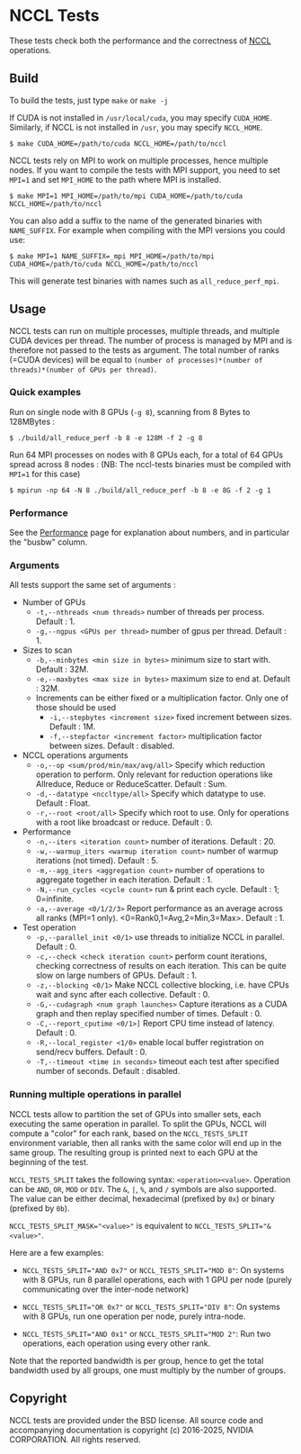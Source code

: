 # NCCL Tests

These tests check both the performance and the correctness of [NCCL](http://github.com/nvidia/nccl) operations.

## Build

To build the tests, just type `make` or `make -j`

If CUDA is not installed in `/usr/local/cuda`, you may specify `CUDA_HOME`. Similarly, if NCCL is not installed in `/usr`, you may specify `NCCL_HOME`.

```shell
$ make CUDA_HOME=/path/to/cuda NCCL_HOME=/path/to/nccl
```

NCCL tests rely on MPI to work on multiple processes, hence multiple nodes. If you want to compile the tests with MPI support, you need to set `MPI=1` and set `MPI_HOME` to the path where MPI is installed.

```shell
$ make MPI=1 MPI_HOME=/path/to/mpi CUDA_HOME=/path/to/cuda NCCL_HOME=/path/to/nccl
```

You can also add a suffix to the name of the generated binaries with `NAME_SUFFIX`. For example when compiling with the MPI versions you could use:

```shell
$ make MPI=1 NAME_SUFFIX=_mpi MPI_HOME=/path/to/mpi CUDA_HOME=/path/to/cuda NCCL_HOME=/path/to/nccl
```

This will generate test binaries with names such as `all_reduce_perf_mpi`.

## Usage

NCCL tests can run on multiple processes, multiple threads, and multiple CUDA devices per thread. The number of process is managed by MPI and is therefore not passed to the tests as argument. The total number of ranks (=CUDA devices) will be equal to `(number of processes)*(number of threads)*(number of GPUs per thread)`.

### Quick examples

Run on single node with 8 GPUs (`-g 8`), scanning from 8 Bytes to 128MBytes :

```shell
$ ./build/all_reduce_perf -b 8 -e 128M -f 2 -g 8
```

Run 64 MPI processes on nodes with 8 GPUs each, for a total of 64 GPUs spread across 8 nodes :
(NB: The nccl-tests binaries must be compiled with `MPI=1` for this case)

```shell
$ mpirun -np 64 -N 8 ./build/all_reduce_perf -b 8 -e 8G -f 2 -g 1
```

### Performance

See the [Performance](doc/PERFORMANCE.md) page for explanation about numbers, and in particular the "busbw" column.

### Arguments

All tests support the same set of arguments :

* Number of GPUs
  * `-t,--nthreads <num threads>` number of threads per process. Default : 1.
  * `-g,--ngpus <GPUs per thread>` number of gpus per thread. Default : 1.
* Sizes to scan
  * `-b,--minbytes <min size in bytes>` minimum size to start with. Default : 32M.
  * `-e,--maxbytes <max size in bytes>` maximum size to end at. Default : 32M.
  * Increments can be either fixed or a multiplication factor. Only one of those should be used
    * `-i,--stepbytes <increment size>` fixed increment between sizes. Default : 1M.
    * `-f,--stepfactor <increment factor>` multiplication factor between sizes. Default : disabled.
* NCCL operations arguments
  * `-o,--op <sum/prod/min/max/avg/all>` Specify which reduction operation to perform. Only relevant for reduction operations like Allreduce, Reduce or ReduceScatter. Default : Sum.
  * `-d,--datatype <nccltype/all>` Specify which datatype to use. Default : Float.
  * `-r,--root <root/all>` Specify which root to use. Only for operations with a root like broadcast or reduce. Default : 0.
* Performance
  * `-n,--iters <iteration count>` number of iterations. Default : 20.
  * `-w,--warmup_iters <warmup iteration count>` number of warmup iterations (not timed). Default : 5.
  * `-m,--agg_iters <aggregation count>` number of operations to aggregate together in each iteration. Default : 1.
  * `-N,--run_cycles <cycle count>` run & print each cycle. Default : 1; 0=infinite.
  * `-a,--average <0/1/2/3>` Report performance as an average across all ranks (MPI=1 only). <0=Rank0,1=Avg,2=Min,3=Max>. Default : 1.
* Test operation
  * `-p,--parallel_init <0/1>` use threads to initialize NCCL in parallel. Default : 0.
  * `-c,--check <check iteration count>` perform count iterations, checking correctness of results on each iteration. This can be quite slow on large numbers of GPUs. Default : 1.
  * `-z,--blocking <0/1>` Make NCCL collective blocking, i.e. have CPUs wait and sync after each collective. Default : 0.
  * `-G,--cudagraph <num graph launches>` Capture iterations as a CUDA graph and then replay specified number of times. Default : 0.
  * `-C,--report_cputime <0/1>]` Report CPU time instead of latency. Default : 0.
  * `-R,--local_register <1/0>` enable local buffer registration on send/recv buffers. Default : 0.
  * `-T,--timeout <time in seconds>` timeout each test after specified number of seconds. Default : disabled.

### Running multiple operations in parallel

NCCL tests allow to partition the set of GPUs into smaller sets, each executing the same operation in parallel.
To split the GPUs, NCCL will compute a "color" for each rank, based on the `NCCL_TESTS_SPLIT` environment variable, then all ranks
with the same color will end up in the same group. The resulting group is printed next to each GPU at the beginning of the test.

`NCCL_TESTS_SPLIT` takes the following syntax: `<operation><value>`. Operation can be `AND`, `OR`, `MOD` or `DIV`. The `&`, `|`, `%`, and `/` symbols are also supported. The value can be either decimal, hexadecimal (prefixed by `0x`) or binary (prefixed by `0b`).

`NCCL_TESTS_SPLIT_MASK="<value>"` is equivalent to `NCCL_TESTS_SPLIT="&<value>"`.

Here are a few examples:

 - `NCCL_TESTS_SPLIT="AND 0x7"` or `NCCL_TESTS_SPLIT="MOD 8"`: On systems with 8 GPUs, run 8 parallel operations, each with 1 GPU per node (purely communicating over the inter-node network)

- `NCCL_TESTS_SPLIT="OR 0x7"` or `NCCL_TESTS_SPLIT="DIV 8"`: On systems with 8 GPUs, run one operation per node, purely intra-node.

- `NCCL_TESTS_SPLIT="AND 0x1"` or `NCCL_TESTS_SPLIT="MOD 2"`: Run two operations, each operation using every other rank.

Note that the reported bandwidth is per group, hence to get the total bandwidth used by all groups, one must multiply by the number of groups.

## Copyright

NCCL tests are provided under the BSD license. All source code and accompanying documentation is copyright (c) 2016-2025, NVIDIA CORPORATION. All rights reserved.
